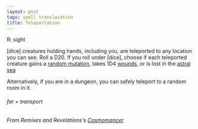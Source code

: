 ```yaml
---
layout: post
tags: spell translocation
title: Teleportation
---
```

R:  sight

[dice] creatures holding hands, including you, are teleported to any location you can see. Roll a D20. If you roll under [dice], choose if each teleported creature gains a [random mutation](https://coinsandscrolls.blogspot.com/2018/01/osr-1d500-biological-mutations.html), takes 1D4 [wounds](/2020/11/09/base-rules/#dying--healing), or is lost in the [astral sea](/pages/fantasylandgenerator/)
 
Alternatively, if you are in a dungeon, you can safely teleport to a random room in it.

###### far + transport
###### From Remixes and Revelations's [Cosmomancer](https://thelovelydark.blogspot.com/2019/02/the-anti-wizard.html)
